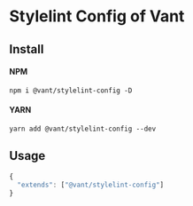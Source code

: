 # Stylelint Config of Vant

## Install

#### NPM

```shell
npm i @vant/stylelint-config -D
```

#### YARN

```shell
yarn add @vant/stylelint-config --dev
```

## Usage

```js
{
  "extends": ["@vant/stylelint-config"]
}
```

